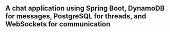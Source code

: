 

## A chat application using Spring Boot, DynamoDB for messages, PostgreSQL for threads, and WebSockets for communication
